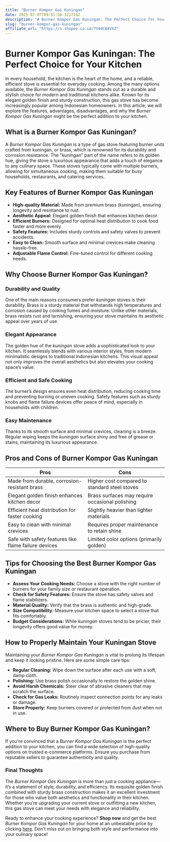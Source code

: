 ```yaml
---
title: "Burner Kompor Gas Kuningan"
date: 2025-07-07T09:51:50.321714Z
description: "# Burner Kompor Gas Kuningan: The Perfect Choice for Your Kitchen..."
slug: "burner-kompor-gas-kuningan"
affiliate_url: "https://s.shopee.co.id/7V44C68VX2"
---
```

# Burner Kompor Gas Kuningan: The Perfect Choice for Your Kitchen

In every household, the kitchen is the heart of the home, and a reliable, efficient stove is essential for everyday cooking. Among the many options available, the *Burner Kompor Gas Kuningan* stands out as a durable and stylish choice for modern and traditional kitchens alike. Known for its elegant golden finish and sturdy construction, this gas stove has become increasingly popular among Indonesian homeowners. In this article, we will explore the features, advantages, disadvantages, and why the *Burner Kompor Gas Kuningan* might be the perfect addition to your kitchen.

## What is a Burner Kompor Gas Kuningan?

A *Burner Kompor Gas Kuningan* is a type of gas stove featuring burner units crafted from kuningan, or brass, which is renowned for its durability and corrosion resistance. The "kuningan" part of the name refers to its golden hue, giving the stove a luxurious appearance that adds a touch of elegance to any culinary space. These stoves typically come with multiple burners, allowing for simultaneous cooking, making them suitable for busy households, restaurants, and catering services.

## Key Features of Burner Kompor Gas Kuningan

- **High-quality Material:** Made from premium brass (kuningan), ensuring longevity and resistance to rust.
- **Aesthetic Appeal:** Elegant golden finish that enhances kitchen decor.
- **Efficient Burners:** Designed for optimal heat distribution to cook food faster and more evenly.
- **Safety Features:** Includes sturdy controls and safety valves to prevent accidents.
- **Easy to Clean:** Smooth surface and minimal crevices make cleaning hassle-free.
- **Adjustable Flame Control:** Fine-tuned control for different cooking needs.

## Why Choose Burner Kompor Gas Kuningan?

### Durability and Quality

One of the main reasons consumers prefer *kuningan* stoves is their durability. Brass is a sturdy material that withstands high temperatures and corrosion caused by cooking fumes and moisture. Unlike other materials, brass resists rust and tarnishing, ensuring your stove maintains its aesthetic appeal over years of use.

### Elegant Appearance

The golden hue of the *kuningan* stove adds a sophisticated look to your kitchen. It seamlessly blends with various interior styles, from modern minimalistic designs to traditional Indonesian kitchens. This visual appeal not only improves the overall aesthetics but also elevates your cooking space’s value.

### Efficient and Safe Cooking

The burner’s design ensures even heat distribution, reducing cooking time and preventing burning or uneven cooking. Safety features such as sturdy knobs and flame failure devices offer peace of mind, especially in households with children.

### Easy Maintenance

Thanks to its smooth surface and minimal crevices, cleaning is a breeze. Regular wiping keeps the *kuningan* surface shiny and free of grease or stains, maintaining its luxurious appearance.

## Pros and Cons of Burner Kompor Gas Kuningan

| Pros                                         | Cons                                             |
|----------------------------------------------|--------------------------------------------------|
| Made from durable, corrosion-resistant brass | Higher cost compared to standard steel stoves   |
| Elegant golden finish enhances kitchen decor | Brass surfaces may require occasional polishing|
| Efficient heat distribution for faster cooking | Slightly heavier than lighter materials       |
| Easy to clean with minimal crevices          | Requires proper maintenance to retain shine  |
| Safe with safety features like flame failure devices | Limited color options (primarily golden)   |

## Tips for Choosing the Best Burner Kompor Gas Kuningan

- **Assess Your Cooking Needs:** Choose a stove with the right number of burners for your family size or restaurant operation.
- **Check for Safety Features:** Ensure the stove has safety valves and flame stabilizers.
- **Material Quality:** Verify that the brass is authentic and high-grade.
- **Size Compatibility:** Measure your kitchen space to select a stove that fits comfortably.
- **Budget Considerations:** While *kuningan* stoves tend to be pricier, their longevity offers good value for money.

## How to Properly Maintain Your Kuningan Stove

Maintaining your *Burner Kompor Gas Kuningan* is vital to prolong its lifespan and keep it looking pristine. Here are some simple care tips:

- **Regular Cleaning:** Wipe down the surface after each use with a soft, damp cloth.
- **Polishing:** Use brass polish occasionally to restore the golden shine.
- **Avoid Harsh Chemicals:** Steer clear of abrasive cleaners that may scratch the surface.
- **Check for Gas Leaks:** Routinely inspect connection points for any leaks or damage.
- **Store Properly:** Keep burners covered or protected from dust when not in use.

## Where to Buy Burner Kompor Gas Kuningan?

If you're convinced that a *Burner Kompor Gas Kuningan* is the perfect addition to your kitchen, you can find a wide selection of high-quality options on trusted e-commerce platforms. Ensure you purchase from reputable sellers to guarantee authenticity and quality.

### Final Thoughts

The *Burner Kompor Gas Kuningan* is more than just a cooking appliance—it’s a statement of style, durability, and efficiency. Its exquisite golden finish combined with sturdy brass construction makes it an excellent investment for those who value both aesthetics and functionality in their kitchen. Whether you’re upgrading your current stove or outfitting a new kitchen, this gas stove can meet your needs with elegance and reliability.

Ready to enhance your cooking experience? **Shop now** and get the best *Burner Kompor Gas Kuningan* for your home at an unbeatable price by clicking [here](https://s.shopee.co.id/7V44C68VX2). Don't miss out on bringing both style and performance into your culinary space!